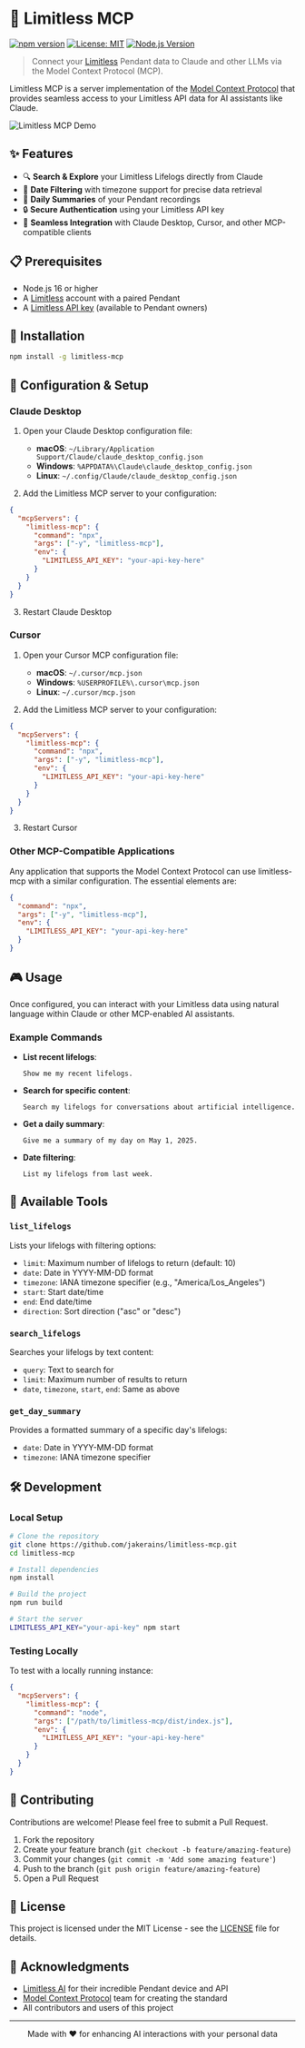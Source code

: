 # 🔮 Limitless MCP

[![npm version](https://img.shields.io/npm/v/limitless-mcp.svg)](https://www.npmjs.com/package/limitless-mcp)
[![License: MIT](https://img.shields.io/badge/License-MIT-blue.svg)](https://opensource.org/licenses/MIT)
[![Node.js Version](https://img.shields.io/node/v/limitless-mcp)](https://nodejs.org/)

> Connect your [Limitless](https://www.limitless.ai/) Pendant data to Claude and other LLMs via the Model Context Protocol (MCP).

Limitless MCP is a server implementation of the [Model Context Protocol](https://github.com/modelcontextprotocol/mcp) that provides seamless access to your Limitless API data for AI assistants like Claude.

![Limitless MCP Demo](https://www.limitless.ai/developers/img/developer-api.png)

## ✨ Features

- 🔍 **Search & Explore** your Limitless Lifelogs directly from Claude
- 📅 **Date Filtering** with timezone support for precise data retrieval
- 📝 **Daily Summaries** of your Pendant recordings
- 🔒 **Secure Authentication** using your Limitless API key
- 🔄 **Seamless Integration** with Claude Desktop, Cursor, and other MCP-compatible clients

## 📋 Prerequisites

- Node.js 16 or higher
- A [Limitless](https://www.limitless.ai/) account with a paired Pendant
- A [Limitless API key](https://www.limitless.ai/developers) (available to Pendant owners)

## 🚀 Installation

```bash
npm install -g limitless-mcp
```

## 🔧 Configuration & Setup

### Claude Desktop

1. Open your Claude Desktop configuration file:
   - **macOS**: `~/Library/Application Support/Claude/claude_desktop_config.json`
   - **Windows**: `%APPDATA%\Claude\claude_desktop_config.json`
   - **Linux**: `~/.config/Claude/claude_desktop_config.json`

2. Add the Limitless MCP server to your configuration:

```json
{
  "mcpServers": {
    "limitless-mcp": {
      "command": "npx",
      "args": ["-y", "limitless-mcp"],
      "env": {
        "LIMITLESS_API_KEY": "your-api-key-here"
      }
    }
  }
}
```

3. Restart Claude Desktop

### Cursor

1. Open your Cursor MCP configuration file:
   - **macOS**: `~/.cursor/mcp.json`
   - **Windows**: `%USERPROFILE%\.cursor\mcp.json`
   - **Linux**: `~/.cursor/mcp.json`

2. Add the Limitless MCP server to your configuration:

```json
{
  "mcpServers": {
    "limitless-mcp": {
      "command": "npx",
      "args": ["-y", "limitless-mcp"],
      "env": {
        "LIMITLESS_API_KEY": "your-api-key-here"
      }
    }
  }
}
```

3. Restart Cursor

### Other MCP-Compatible Applications

Any application that supports the Model Context Protocol can use limitless-mcp with a similar configuration. The essential elements are:

```json
{
  "command": "npx",
  "args": ["-y", "limitless-mcp"],
  "env": {
    "LIMITLESS_API_KEY": "your-api-key-here"
  }
}
```

## 🎮 Usage

Once configured, you can interact with your Limitless data using natural language within Claude or other MCP-enabled AI assistants.

### Example Commands

- **List recent lifelogs**:
  ```
  Show me my recent lifelogs.
  ```

- **Search for specific content**:
  ```
  Search my lifelogs for conversations about artificial intelligence.
  ```

- **Get a daily summary**:
  ```
  Give me a summary of my day on May 1, 2025.
  ```

- **Date filtering**:
  ```
  List my lifelogs from last week.
  ```

## 🧰 Available Tools

### `list_lifelogs`
Lists your lifelogs with filtering options:
- `limit`: Maximum number of lifelogs to return (default: 10)
- `date`: Date in YYYY-MM-DD format
- `timezone`: IANA timezone specifier (e.g., "America/Los_Angeles")
- `start`: Start date/time
- `end`: End date/time
- `direction`: Sort direction ("asc" or "desc")

### `search_lifelogs`
Searches your lifelogs by text content:
- `query`: Text to search for
- `limit`: Maximum number of results to return
- `date`, `timezone`, `start`, `end`: Same as above

### `get_day_summary`
Provides a formatted summary of a specific day's lifelogs:
- `date`: Date in YYYY-MM-DD format
- `timezone`: IANA timezone specifier

## 🛠️ Development

### Local Setup

```bash
# Clone the repository
git clone https://github.com/jakerains/limitless-mcp.git
cd limitless-mcp

# Install dependencies
npm install

# Build the project
npm run build

# Start the server
LIMITLESS_API_KEY="your-api-key" npm start
```

### Testing Locally

To test with a locally running instance:

```json
{
  "mcpServers": {
    "limitless-mcp": {
      "command": "node",
      "args": ["/path/to/limitless-mcp/dist/index.js"],
      "env": {
        "LIMITLESS_API_KEY": "your-api-key-here"
      }
    }
  }
}
```

## 🤝 Contributing

Contributions are welcome! Please feel free to submit a Pull Request.

1. Fork the repository
2. Create your feature branch (`git checkout -b feature/amazing-feature`)
3. Commit your changes (`git commit -m 'Add some amazing feature'`)
4. Push to the branch (`git push origin feature/amazing-feature`)
5. Open a Pull Request

## 📄 License

This project is licensed under the MIT License - see the [LICENSE](LICENSE) file for details.

## 🙏 Acknowledgments

- [Limitless AI](https://www.limitless.ai/) for their incredible Pendant device and API
- [Model Context Protocol](https://github.com/modelcontextprotocol/mcp) team for creating the standard
- All contributors and users of this project

---

<p align="center">Made with ❤️ for enhancing AI interactions with your personal data</p> 